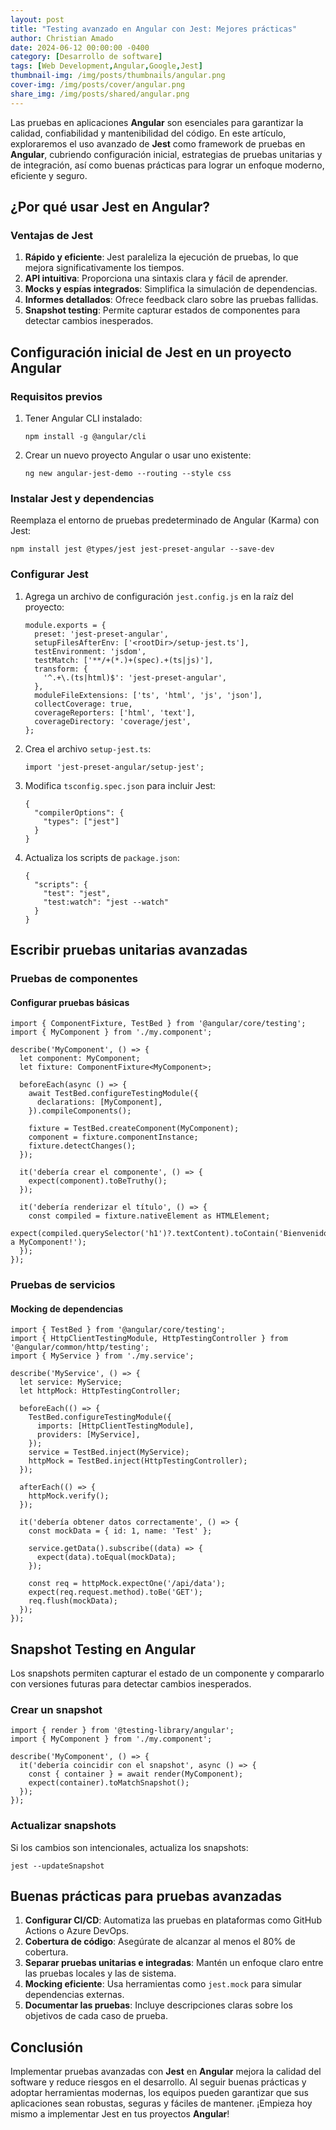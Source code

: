 ```yaml
---
layout: post
title: "Testing avanzado en Angular con Jest: Mejores prácticas"
author: Christian Amado
date: 2024-06-12 00:00:00 -0400
category: [Desarrollo de software]
tags: [Web Development,Angular,Google,Jest]
thumbnail-img: /img/posts/thumbnails/angular.png
cover-img: /img/posts/cover/angular.png
share_img: /img/posts/shared/angular.png
---
```


Las pruebas en aplicaciones **Angular** son esenciales para garantizar la calidad, confiabilidad y mantenibilidad del código. En este artículo, exploraremos el uso avanzado de **Jest** como framework de pruebas en **Angular**, cubriendo configuración inicial, estrategias de pruebas unitarias y de integración, así como buenas prácticas para lograr un enfoque moderno, eficiente y seguro.

<!--more-->

## ¿Por qué usar Jest en Angular?
### Ventajas de Jest
1. **Rápido y eficiente**: Jest paraleliza la ejecución de pruebas, lo que mejora significativamente los tiempos.
2. **API intuitiva**: Proporciona una sintaxis clara y fácil de aprender.
3. **Mocks y espías integrados**: Simplifica la simulación de dependencias.
4. **Informes detallados**: Ofrece feedback claro sobre las pruebas fallidas.
5. **Snapshot testing**: Permite capturar estados de componentes para detectar cambios inesperados.

## Configuración inicial de Jest en un proyecto Angular
### Requisitos previos
1. Tener Angular CLI instalado:
   ```
   npm install -g @angular/cli
   ```
2. Crear un nuevo proyecto Angular o usar uno existente:
   ```
   ng new angular-jest-demo --routing --style css
   ```

### Instalar Jest y dependencias
Reemplaza el entorno de pruebas predeterminado de Angular (Karma) con Jest:

```
npm install jest @types/jest jest-preset-angular --save-dev
```

### Configurar Jest
1. Agrega un archivo de configuración `jest.config.js` en la raíz del proyecto:
   ```
   module.exports = {
     preset: 'jest-preset-angular',
     setupFilesAfterEnv: ['<rootDir>/setup-jest.ts'],
     testEnvironment: 'jsdom',
     testMatch: ['**/+(*.)+(spec).+(ts|js)'],
     transform: {
       '^.+\.(ts|html)$': 'jest-preset-angular',
     },
     moduleFileExtensions: ['ts', 'html', 'js', 'json'],
     collectCoverage: true,
     coverageReporters: ['html', 'text'],
     coverageDirectory: 'coverage/jest',
   };
   ```

2. Crea el archivo `setup-jest.ts`:
   ```
   import 'jest-preset-angular/setup-jest';
   ```

3. Modifica `tsconfig.spec.json` para incluir Jest:
   ```
   {
     "compilerOptions": {
       "types": ["jest"]
     }
   }
   ```

4. Actualiza los scripts de `package.json`:
   ```
   {
     "scripts": {
       "test": "jest",
       "test:watch": "jest --watch"
     }
   }
   ```

## Escribir pruebas unitarias avanzadas
### Pruebas de componentes
#### Configurar pruebas básicas
```
import { ComponentFixture, TestBed } from '@angular/core/testing';
import { MyComponent } from './my.component';

describe('MyComponent', () => {
  let component: MyComponent;
  let fixture: ComponentFixture<MyComponent>;

  beforeEach(async () => {
    await TestBed.configureTestingModule({
      declarations: [MyComponent],
    }).compileComponents();

    fixture = TestBed.createComponent(MyComponent);
    component = fixture.componentInstance;
    fixture.detectChanges();
  });

  it('debería crear el componente', () => {
    expect(component).toBeTruthy();
  });

  it('debería renderizar el título', () => {
    const compiled = fixture.nativeElement as HTMLElement;
    expect(compiled.querySelector('h1')?.textContent).toContain('Bienvenido a MyComponent!');
  });
});
```
### Pruebas de servicios
#### Mocking de dependencias
```
import { TestBed } from '@angular/core/testing';
import { HttpClientTestingModule, HttpTestingController } from '@angular/common/http/testing';
import { MyService } from './my.service';

describe('MyService', () => {
  let service: MyService;
  let httpMock: HttpTestingController;

  beforeEach(() => {
    TestBed.configureTestingModule({
      imports: [HttpClientTestingModule],
      providers: [MyService],
    });
    service = TestBed.inject(MyService);
    httpMock = TestBed.inject(HttpTestingController);
  });

  afterEach(() => {
    httpMock.verify();
  });

  it('debería obtener datos correctamente', () => {
    const mockData = { id: 1, name: 'Test' };

    service.getData().subscribe((data) => {
      expect(data).toEqual(mockData);
    });

    const req = httpMock.expectOne('/api/data');
    expect(req.request.method).toBe('GET');
    req.flush(mockData);
  });
});
```

## Snapshot Testing en Angular
Los snapshots permiten capturar el estado de un componente y compararlo con versiones futuras para detectar cambios inesperados.

### Crear un snapshot
```
import { render } from '@testing-library/angular';
import { MyComponent } from './my.component';

describe('MyComponent', () => {
  it('debería coincidir con el snapshot', async () => {
    const { container } = await render(MyComponent);
    expect(container).toMatchSnapshot();
  });
});
```

### Actualizar snapshots
Si los cambios son intencionales, actualiza los snapshots:
```
jest --updateSnapshot
```
## Buenas prácticas para pruebas avanzadas
1. **Configurar CI/CD**: Automatiza las pruebas en plataformas como GitHub Actions o Azure DevOps.
2. **Cobertura de código**: Asegúrate de alcanzar al menos el 80% de cobertura.
3. **Separar pruebas unitarias e integradas**: Mantén un enfoque claro entre las pruebas locales y las de sistema.
4. **Mocking eficiente**: Usa herramientas como `jest.mock` para simular dependencias externas.
5. **Documentar las pruebas**: Incluye descripciones claras sobre los objetivos de cada caso de prueba.

## Conclusión
Implementar pruebas avanzadas con **Jest** en **Angular** mejora la calidad del software y reduce riesgos en el desarrollo. Al seguir buenas prácticas y adoptar herramientas modernas, los equipos pueden garantizar que sus aplicaciones sean robustas, seguras y fáciles de mantener. ¡Empieza hoy mismo a implementar Jest en tus proyectos **Angular**!

